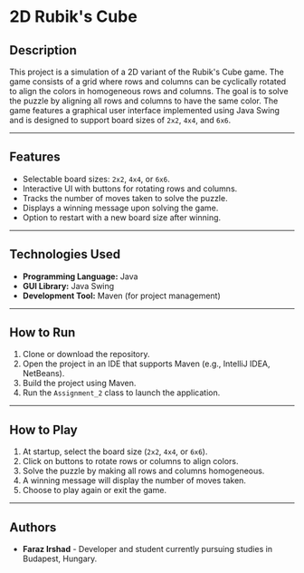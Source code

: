 # 2D Rubik's Cube

## Description
This project is a simulation of a 2D variant of the Rubik's Cube game. The game consists of a grid where rows and columns can be cyclically rotated to align the colors in homogeneous rows and columns. The goal is to solve the puzzle by aligning all rows and columns to have the same color. The game features a graphical user interface implemented using Java Swing and is designed to support board sizes of `2x2`, `4x4`, and `6x6`.

---

## Features
- Selectable board sizes: `2x2`, `4x4`, or `6x6`.
- Interactive UI with buttons for rotating rows and columns.
- Tracks the number of moves taken to solve the puzzle.
- Displays a winning message upon solving the game.
- Option to restart with a new board size after winning.

---

## Technologies Used
- **Programming Language:** Java
- **GUI Library:** Java Swing
- **Development Tool:** Maven (for project management)

---

## How to Run
1. Clone or download the repository.
2. Open the project in an IDE that supports Maven (e.g., IntelliJ IDEA, NetBeans).
3. Build the project using Maven.
4. Run the `Assignment_2` class to launch the application.

---

## How to Play
1. At startup, select the board size (`2x2`, `4x4`, or `6x6`).
2. Click on buttons to rotate rows or columns to align colors.
3. Solve the puzzle by making all rows and columns homogeneous.
4. A winning message will display the number of moves taken.
5. Choose to play again or exit the game.

---

## Authors
- **Faraz Irshad** - Developer and student currently pursuing studies in Budapest, Hungary.
